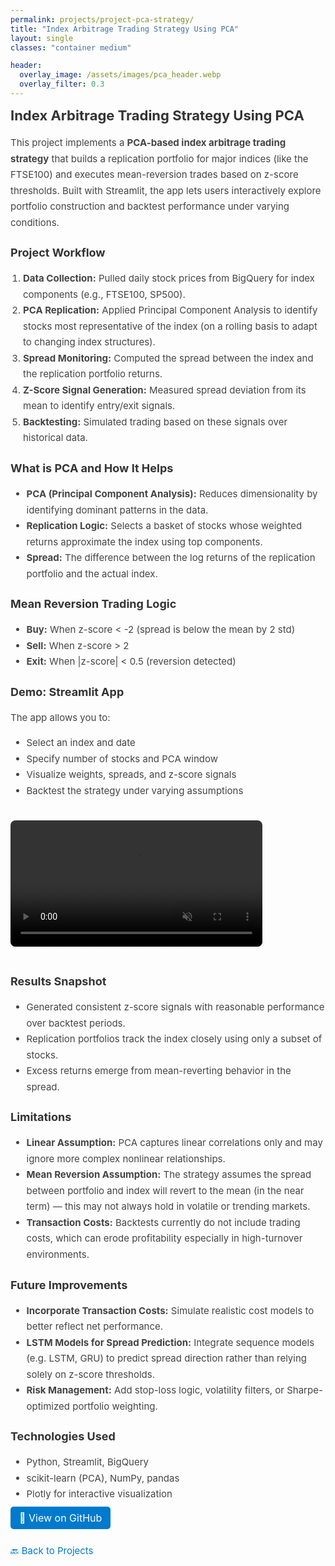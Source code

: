 ```yaml
---
permalink: projects/project-pca-strategy/
title: "Index Arbitrage Trading Strategy Using PCA"
layout: single
classes: "container medium"

header:
  overlay_image: /assets/images/pca_header.webp
  overlay_filter: 0.3
---
```


<h2 style="font-size: 22px; margin-top: 0; color: #333;">Index Arbitrage Trading Strategy Using PCA</h2>

<p style="font-size: 15px; line-height: 1.7; color: #444;">
This project implements a <strong>PCA-based index arbitrage trading strategy</strong> that builds a replication portfolio for major indices (like the FTSE100) and executes mean-reversion trades based on z-score thresholds. Built with Streamlit, the app lets users interactively explore portfolio construction and backtest performance under varying conditions.
</p>

<h3 style="font-size: 18px; color: #333;"> Project Workflow</h3>

<ol style="font-size: 15px; line-height: 1.7; color: #444; padding-left: 20px;">
  <li><strong>Data Collection:</strong> Pulled daily stock prices from BigQuery for index components (e.g., FTSE100, SP500).</li>
  <li><strong>PCA Replication:</strong> Applied Principal Component Analysis to identify stocks most representative of the index (on a rolling basis to adapt to changing index structures).</li>
  <li><strong>Spread Monitoring:</strong> Computed the spread between the index and the replication portfolio returns.</li>
  <li><strong>Z-Score Signal Generation:</strong> Measured spread deviation from its mean to identify entry/exit signals.</li>
  <li><strong>Backtesting:</strong> Simulated trading based on these signals over historical data.</li>
</ol>

<h3 style="font-size: 18px; color: #333;"> What is PCA and How It Helps</h3>

<ul style="font-size: 15px; line-height: 1.7; color: #444;">
  <li><strong>PCA (Principal Component Analysis):</strong> Reduces dimensionality by identifying dominant patterns in the data.</li>
  <li><strong>Replication Logic:</strong> Selects a basket of stocks whose weighted returns approximate the index using top components.</li>
  <li><strong>Spread:</strong> The difference between the log returns of the replication portfolio and the actual index.</li>
</ul>

<h3 style="font-size: 18px; color: #333;"> Mean Reversion Trading Logic</h3>

<ul style="font-size: 15px; line-height: 1.7; color: #444;">
  <li><strong>Buy:</strong> When z-score &lt; -2 (spread is below the mean by 2 std)</li>
  <li><strong>Sell:</strong> When z-score &gt; 2</li>
  <li><strong>Exit:</strong> When |z-score| &lt; 0.5 (reversion detected)</li>
</ul>

<h3 style="font-size: 18px; color: #333;"> Demo: Streamlit App</h3>

<p style="font-size: 15px; line-height: 1.7; color: #444;">
The app allows you to:
</p>

<ul style="font-size: 15px; line-height: 1.7; color: #444;">
  <li>Select an index and date</li>
  <li>Specify number of stocks and PCA window</li>
  <li>Visualize weights, spreads, and z-score signals</li>
  <li>Backtest the strategy under varying assumptions</li>
</ul>

<video autoplay loop muted playsinline style="width: 80%; border-radius: 8px; margin: 20px 0;">
  <source src="/assets/videos/pca_streamlit_demo.mp4" type="video/mp4">
  Your browser does not support the video tag.
</video>


<h3 style="font-size: 18px; color: #333;"> Results Snapshot</h3>

<ul style="font-size: 15px; line-height: 1.7; color: #444;">
  <li>Generated consistent z-score signals with reasonable performance over backtest periods.</li>
  <li>Replication portfolios track the index closely using only a subset of stocks.</li>
  <li>Excess returns emerge from mean-reverting behavior in the spread.</li>
</ul>

<h3 style="font-size: 18px; color: #333;"> Limitations</h3>

<ul style="font-size: 15px; line-height: 1.7; color: #444;">
  <li><strong>Linear Assumption:</strong> PCA captures linear correlations only and may ignore more complex nonlinear relationships.</li>
  <li><strong>Mean Reversion Assumption:</strong> The strategy assumes the spread between portfolio and index will revert to the mean (in the near term) — this may not always hold in volatile or trending markets.</li>
  <li><strong>Transaction Costs:</strong> Backtests currently do not include trading costs, which can erode profitability especially in high-turnover environments.</li>
</ul>

<h3 style="font-size: 18px; color: #333;"> Future Improvements</h3>

<ul style="font-size: 15px; line-height: 1.7; color: #444;">
  <li><strong>Incorporate Transaction Costs:</strong> Simulate realistic cost models to better reflect net performance.</li>
  <li><strong>LSTM Models for Spread Prediction:</strong> Integrate sequence models (e.g. LSTM, GRU) to predict spread direction rather than relying solely on z-score thresholds.</li>
  <li><strong>Risk Management:</strong> Add stop-loss logic, volatility filters, or Sharpe-optimized portfolio weighting.</li>
</ul>

<h3 style="font-size: 18px; color: #333;"> Technologies Used</h3>

<ul style="font-size: 15px; line-height: 1.7; color: #444;">
  <li>Python, Streamlit, BigQuery</li>
  <li>scikit-learn (PCA), NumPy, pandas</li>
  <li>Plotly for interactive visualization</li>
</ul>

<p style="margin-top: 10px;">
  <a href="https://github.com/Ilse-hutten/index-arbitrage" style="font-size: 16px; color: white; background-color: #007acc; padding: 8px 14px; border-radius: 5px; text-decoration: none;">
    🔗 View on GitHub
  </a>
</p>

<p style="font-size: 15px; line-height: 1.7; margin-top: 30px;">
  <a href="https://ilse-hutten.github.io/my-portfolio/projects/" style="text-decoration: none; color: #007acc;">🔙 Back to Projects</a>
</p>
